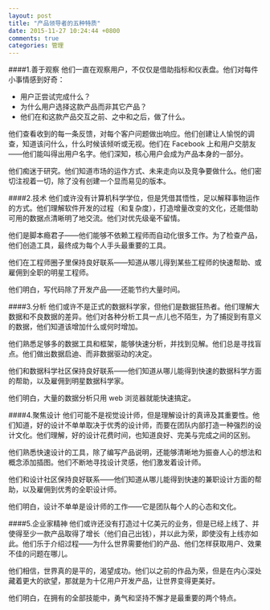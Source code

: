 ```yaml
---
layout: post
title: "产品领导者的五种特质"
date: 2015-11-27 10:24:44 +0800
comments: true
categories: 管理
---
```


####1.善于观察
他们一直在观察用户，不仅仅是借助指标和仪表盘。他们对每件小事情感到好奇：

* 用户正尝试完成什么？  
* 为什么用户选择这款产品而非其它产品？  
* 他们在和这款产品交互之前、之中和之后，做了什么。  

他们查看收到的每一条反馈，对每个客户问题做出响应。他们创建让人愉悦的调查，知道该问什么，什么时候该倾听或无视。他们在 Facebook 上和用户交朋友——他们能叫得出用户名字。他们深知，核心用户会成为产品本身的一部分。

他们痴迷于研究。他们知道市场的运作方式、未来走向以及竞争要做什么。他们密切注视着一切，除了没有创建一个显而易见的版本。
<!--more-->

####2.技术
他们或许没有计算机科学学位，但是凭借其悟性，足以解释事物运作的方式。他们理解软件开发的过程（和复杂度），打造增量改变的文化，还能借助可用的数据点清晰明了地交流。他们对优先级毫不留情。

他们是脚本瘾君子——他们能够不依赖工程师而自动化很多工作。为了检查产品，他们创造工具，最终成为每个人手头最重要的工具。

他们在工程师圈子里保持良好联系——知道从哪儿得到某些工程师的快速帮助、或雇佣到全职的明星工程师。


他们明白，写代码除了开发产品——还能节约大量时间。


####3.分析
他们或许不是正式的数据科学家，但他们是数据狂热者。他们理解大数据和不良数据的差异。他们对各种分析工具一点儿也不陌生，为了捕捉到有意义的数据，他们知道该增加什么或何时增加。

他们熟悉足够多的数据工具和框架，能够快速分析，并找到见解。他们总是寻找盲点。他们做出数据启迪、而非数据驱动的决定。

他们和数据科学社区保持良好联系——他们知道从哪儿能得到快速的数据科学方面的帮助，以及雇佣到明星数据科学家。


他们明白，大量的数据分析只用 web 浏览器就能快速搞定。


####4.聚焦设计
他们可能不是视觉设计师，但是理解设计的真谛及其重要性。他们知道，好的设计不单单取决于优秀的设计师，而要在团队内部打造一种强烈的设计文化。他们理解，好的设计花费时间，也知道良好、完美与完成之间的区别。

他们熟悉快速设计的工具，除了编写产品说明，还能够清晰地为振奋人心的想法和概念添加插图。他们不断地寻找设计灵感，他们激发着设计师。

他们和设计社区保持良好联系——他们知道从哪儿能得到快速的兼职设计方面的帮助，以及雇佣到优秀的全职设计师。


他们明白，设计不单单是设计师的工作——它是团队每个人的心态和文化。


####5.企业家精神
他们或许还没有打造过十亿美元的业务，但是已经上线了、并使得至少一款产品取得了增长（他们自己出钱），并以此为荣，即使没有上线亦如此。他们乐于介绍过程——为什么世界需要他们的产品、他们怎样获取用户、效果不佳的问题在哪儿。

他们相信，世界真的是平的，渴望成功。他们以之前的作品为荣，但是在内心深处藏着更大的欲望，那就是为十亿用户开发产品，让世界变得更美好。


他们明白，在拥有的全部技能中，勇气和坚持不懈才是最重要的两个特点。
